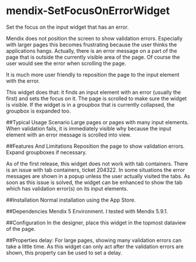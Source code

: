 mendix-SetFocusOnErrorWidget
==============================

Set the focus on the input widget that has an error.

Mendix does not position the screen to show validation errors. Especially with larger pages this becomes frustrating because the user thinks the applications hangs. Actually, there is an error message on a part of the page that is outside the currently visible area of the page.
Of course the user would see the error when scrolling the page.

It is much more user friendly to reposition the page to the input element with the error.

This widget does that: it finds an input element with an error (usually the first) and sets the focus on it. The page is scrolled to make sure the widget is visible. If the widget is in a groupbox that is currently collapsed, the groupbox is expanded too. 

##Typical Usage Scenario
Large pages or pages with many input elements. When validation fails, it is immediately visible why because the input element with an error message is scrolled into view.

##Features And Limitations
Reposition the page to show validation errors. Expand groupboxes if necessary.

As of the first release, this widget does not work with tab containers. There is an issue with tab containers, ticket 204322. In some situations the error messages are shown in a popup unless the user actually visited the tabs. As soon as this issue is solved, the widget can be enhanced to show the tab which has validation error(s) on its input elements. 

##Installation
Normal installation using the App Store.

##Dependencies
Mendix 5 Environment. I tested with Mendix 5.9.1.
 
##Configuration
In the designer, place this widget in the topmost dataview of the page. 

##Properties
delay: For large pages, showing many validation errors can take a little time. As this widget can only act after the validation errors are shown, this property can be used to set a delay.
